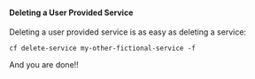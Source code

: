 #### Deleting a User Provided Service

Deleting a user provided service is as easy as deleting a service:

```
cf delete-service my-other-fictional-service -f
```

And you are done!!